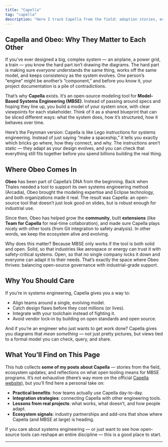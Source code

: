 ```yaml
---
title: "Capella"
tag: "capella"
description: "Here I track Capella from the field: adoption stories, ecosystem moves, and what open tooling means for systems engineering programs. Posts focus on practical benefits, integration strategies, and lessons from real projects, plus industry partnerships that signal where Capella and related MBSE tooling are heading."
---
```


## Capella and Obeo: Why They Matter to Each Other

If you’ve ever designed a big, complex system — an airplane, a power grid, a train — you know the hard part isn’t drawing the diagrams. The hard part is making sure *everyone* understands the same thing, works off the same model, and keeps consistency as the system evolves. One person’s “engine” might be another’s “component,” and before you know it, your project documentation is a pile of contradictions.

That’s why **Capella** exists. It’s an open-source modeling tool for **Model-Based Systems Engineering (MBSE)**. Instead of passing around specs and hoping they line up, you build a model of your system once, with clear viewpoints for each stakeholder. Think of it as a shared blueprint that can be sliced different ways: what the system does, how it’s structured, how it behaves over time.

Here’s the Feynman version: Capella is like Lego instructions for systems engineering. Instead of just saying “make a spaceship,” it tells you exactly which bricks go where, how they connect, and why. The instructions aren’t static — they adapt as your design evolves, and you can check that everything still fits together before you spend billions building the real thing.

## Where Obeo Comes In

**Obeo** has been part of Capella’s DNA from the beginning. Back when Thales needed a tool to support its own systems engineering method (Arcadia), Obeo brought the modeling expertise and Eclipse technology, and both organizations made it real. The result was Capella: an open-source tool that doesn’t just look good on slides, but is robust enough for industrial use.

Since then, Obeo has helped grow the **community**, built **extensions** (like **Team for Capella** for real-time collaboration), and made sure Capella plays nicely with other tools (from Git integration to safety analysis). In other words, we keep the ecosystem alive and evolving.

Why does this matter? Because MBSE only works if the tool is both solid and open. Solid, so that industries like aerospace or energy can trust it with safety-critical systems. Open, so that no single company locks it down and everyone can adapt it to their needs. That’s exactly the space where Obeo thrives: balancing open-source governance with industrial-grade support.

## Why You Should Care

If you’re in systems engineering, Capella gives you a way to:

* Align teams around a single, evolving model.
* Catch design flaws before they cost millions (or lives).
* Integrate with your toolchain instead of fighting it.
* Avoid vendor lock-in by building on open standards and open source.

And if you’re an engineer who just wants to get work done? Capella gives you diagrams that *mean something* — not just pretty pictures, but views tied to a formal model you can check, query, and share.

## What You’ll Find on This Page

This hub collects **some of my posts about Capella** — stories from the field, ecosystem updates, and reflections on what open tooling means for MBSE programs. It’s not exhaustive (there’s way more on the official [Capella website](https://www.eclipse.org/capella/)), but you’ll find here a personal take on:

* **Practical benefits**: how teams actually use Capella day-to-day.
* **Integration strategies**: connecting Capella with other engineering tools.
* **Lessons from real projects**: what works, what doesn’t, and how people adapt.
* **Ecosystem signals**: industry partnerships and add-ons that show where Capella (and MBSE at large) is heading.

If you care about systems engineering — or just want to see how open-source tools can reshape an entire discipline — this is a good place to start.

---
